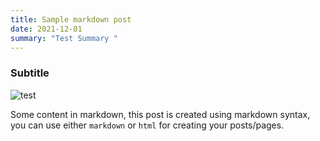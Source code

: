 ```yaml
---
title: Sample markdown post
date: 2021-12-01
summary: "Test Summary "
---
```


### Subtitle

![test](/images/11ty-images.png)

Some content in markdown, this post is created using markdown syntax, you can use either `markdown` or `html` for creating your posts/pages.
